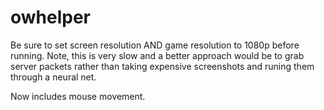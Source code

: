 # owhelper
Be sure to set screen resolution AND game resolution to 1080p before running. Note, this is very slow and a better approach would be to grab server packets rather than taking expensive screenshots and runing them through a neural net. 

Now includes mouse movement. 
